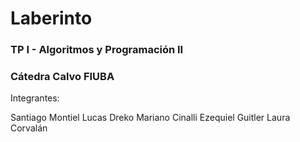 # Laberinto

### TP I - Algoritmos y Programación II
### Cátedra Calvo FIUBA


Integrantes:

Santiago Montiel
Lucas Dreko
Mariano Cinalli
Ezequiel Guitler
Laura Corvalán


